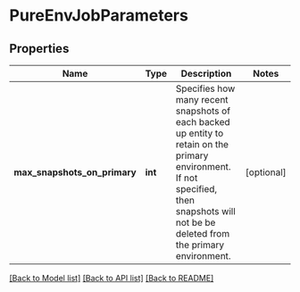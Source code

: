 # PureEnvJobParameters

## Properties
Name | Type | Description | Notes
------------ | ------------- | ------------- | -------------
**max_snapshots_on_primary** | **int** | Specifies how many recent snapshots of each backed up entity to retain on the primary environment. If not specified, then snapshots will not be be deleted from the primary environment. | [optional] 

[[Back to Model list]](../README.md#documentation-for-models) [[Back to API list]](../README.md#documentation-for-api-endpoints) [[Back to README]](../README.md)


